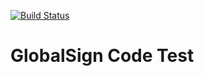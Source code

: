 [![Build Status](https://travis-ci.org/maitesin/globalsign.svg?branch=master)](https://travis-ci.org/maitesin/globalsign)

# GlobalSign Code Test